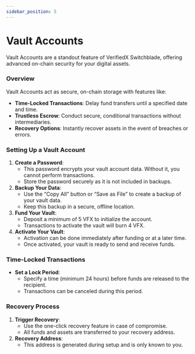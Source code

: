 ```yaml
---
sidebar_position: 5
---
```


# Vault Accounts

Vault Accounts are a standout feature of VerifiedX Switchblade, offering advanced on-chain security for your digital assets.

### Overview
Vault Accounts act as secure, on-chain storage with features like:
- **Time-Locked Transactions**: Delay fund transfers until a specified date and time.
- **Trustless Escrow**: Conduct secure, conditional transactions without intermediaries.
- **Recovery Options**: Instantly recover assets in the event of breaches or errors.

### Setting Up a Vault Account
1. **Create a Password**:
   - This password encrypts your vault account data. Without it, you cannot perform transactions.
   - Store the password securely as it is not included in backups.
2. **Backup Your Data**:
   - Use the “Copy All” button or “Save as File” to create a backup of your vault data.
   - Keep this backup in a secure, offline location.
3. **Fund Your Vault**:
   - Deposit a minimum of 5 VFX to initialize the account.
   - Transactions to activate the vault will burn 4 VFX.
4. **Activate Your Vault**:
   - Activation can be done immediately after funding or at a later time.
   - Once activated, your vault is ready to send and receive funds.

### Time-Locked Transactions
- **Set a Lock Period**:
   - Specify a time (minimum 24 hours) before funds are released to the recipient.
   - Transactions can be canceled during this period.

### Recovery Process
1. **Trigger Recovery**:
   - Use the one-click recovery feature in case of compromise.
   - All funds and assets are transferred to your recovery address.
2. **Recovery Address**:
   - This address is generated during setup and is only known to you.
